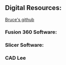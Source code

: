 ## Digital Resources:

[Bruce's github](https://github.com/smithrockmaker/ENGR102/tree/main)

### Fusion 360 Software:

### Slicer Software:

### CAD Lee